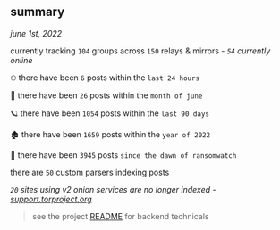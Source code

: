 
## summary
_june 1st, 2022_

currently tracking `104` groups across `150` relays & mirrors - _`54` currently online_

⏲ there have been `6` posts within the `last 24 hours`

🦈 there have been `26` posts within the `month of june`

🪐 there have been `1054` posts within the `last 90 days`

🏚 there have been `1659` posts within the `year of 2022`

🦕 there have been `3945` posts `since the dawn of ransomwatch`

there are `50` custom parsers indexing posts

_`20` sites using v2 onion services are no longer indexed - [support.torproject.org](https://support.torproject.org/onionservices/v2-deprecation/)_

> see the project [README](https://github.com/joshhighet/ransomwatch#ransomwatch--) for backend technicals
